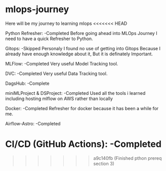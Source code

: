 # mlops-journey
Here will be my journey to learning mlops
<<<<<<< HEAD

Python Refresher: -Completed
        Before going ahead into MLOps Journey I need to have a quick Refresher to Python.

Gitops: -Skipped
        Personaly I found no use of getting into Gitops Because I already have enough knowledge about it, But it is definately Important.

MLFlow: -Completed
        Very useful Model Tracking tool.

DVC: -Completed 
        Very useful Data Tracking tool.

DagsHub: -Complete

miniMLProject & DSProject: -Completed 
        Used all the tools i learned including hosting mlflow on AWS rather than locally

Docker: -Completed
        Refresher for docker because it has been a while for me.

Airflow-Astro: -Completed

CI/CD (GitHub Actions): -Completed
=======
>>>>>>> a9c140fb (Finished pthon prereq section 3)
